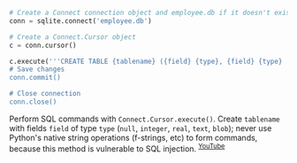 
```py
# Create a Connect connection object and employee.db if it doesn't exist
conn = sqlite.connect('employee.db')

# Create a Connect.Cursor object
c = conn.cursor()

c.execute('''CREATE TABLE {tablename} ({field} {type}, {field} {type} ...))
# Save changes
conn.commit()

# Close connection
conn.close()
```

Perform SQL commands with `Connect.Cursor.execute()`. Create `tablename` with fields `field` of type `type` (`null`, `integer`, `real`, `text`, `blob`); never use Python's native string operations (f-strings, etc) to form commands, because this method is vulnerable to SQL injection. <sup>[YouTube](https://youtu.be/pd-0G0MigUA)</sup>

